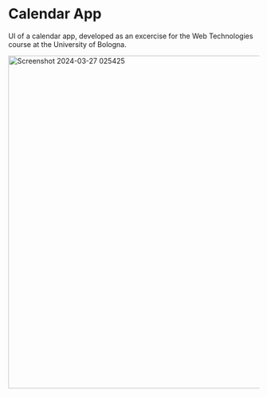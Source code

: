 # Calendar App
UI of a calendar app, developed as an excercise for the Web Technologies course at the University of Bologna.

<img width="668" alt="Screenshot 2024-03-27 025425" src="https://github.com/MattiaFerrarini/Calendar-App/assets/119322415/1865f74a-67e7-435c-aa09-ce0584ab2b3e">
